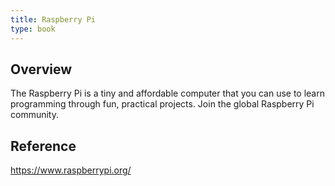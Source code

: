 ```yaml
---
title: Raspberry Pi
type: book
---
```


## Overview

The Raspberry Pi is a tiny and affordable computer that you can use to learn programming through fun, practical projects. Join the global Raspberry Pi community.

## Reference

https://www.raspberrypi.org/
